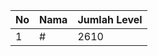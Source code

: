 | No | Nama            | Jumlah Level |
|----|-----------------|--------------|
| 1  | #    |    2610        |
